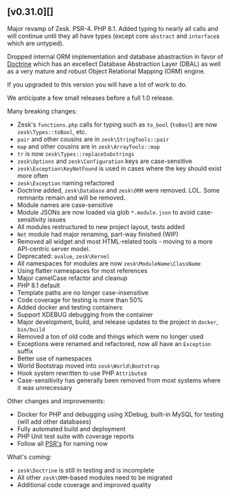 ## [v0.31.0][]

Major revamp of Zesk. PSR-4. PHP 8.1. Added typing to nearly all calls and will continue until they all have types (except core `abstract` and `interface`s which are untyped).

Dropped internal ORM implementation and database abastraction in favor of [Doctrine](https://www.doctrine-project.org/)
which has an excellect Database Abstraction Layer (DBAL) as well as a very mature and robust Object Relational Mapping (ORM) engine.

If you upgraded to this version you will have a lot of work to do.

We anticipate a few small releases before a full 1.0 release.

Many breaking changes:

- Zesk's `functions.php` calls for typing such as `to_bool` (`toBool`) are now `zesk\Types::toBool`, etc.
- `pair` and other cousins are in `zesk\StringTools::pair`
- `map` and other cousins are in `zesk\ArrayTools::map`
- `tr` is now `zesk\Types::replaceSubstrings`
- `zesk\Options` and `zesk\Configuration` keys are case-sensitive
- `zesk\Exception\KeyNotFound` is used in cases where the key should exist more often
- `zesk\Exception` naming refactored
- Doctrine added, `zesk\Database` and `zesk\ORM` were removed. LOL. Some remnants remain and will be removed.
- Module names are case-sensitive
- Module JSONs are now loaded via glob `*.module.json` to avoid case-sensitivity issues
- All modules restructured to new project layout, tests added
- `Net` module had major renaming, part-way finished (WIP)
- Removed all widget and most HTML-related tools - moving to a more API-centric server model.
- Deprecated: `avalue`, `zesk\Kernel`
- All namespaces for modules are now `zesk\ModuleName\ClassName`
- Using flatter namespaces for most references
- Major camelCase refactor and cleanup
- PHP 8.1 default
- Template paths are no longer case-insensitive
- Code coverage for testing is more than 50%
- Added docker and testing containers
- Support XDEBUG debugging from the container
- Major development, build, and release updates to the project in `docker`, `bin/build`
- Removed a ton of old code and things which were no longer used
- Exceptions were renamed and refactored, now all have an `Exception` suffix
- Better use of namespaces
- World Bootstrap moved into `zesk\World\Bootstrap`
- Hook system rewritten to use PHP `Attribute`s
- Case-sensitivity has generally been removed from most systems where it was unnecessary

Other changes and improvements:

- Docker for PHP and debugging using XDebug, built-in MySQL for testing (will add other databases)
- Fully automated build and deployment
- PHP Unit test suite with coverage reports
- Follow all [PSR's](https://www.php-fig.org/psr/) for naming now

What's coming:

- `zesk\Doctrine` is still in testing and is incomplete
- All other `zesk\ORM`-based modules need to be migrated
- Additional code coverage and improved quality
